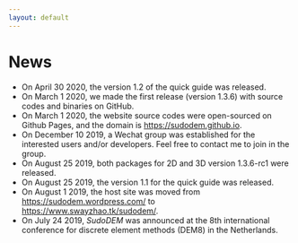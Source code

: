 ```yaml
---
layout: default
---
```


# News
+ On April 30 2020, the version 1.2 of the quick guide was released.
+ On March 1 2020, we made the first release (version 1.3.6) with source codes and binaries on GitHub.
+ On March 1 2020, the website source codes were open-sourced on Github Pages, and the domain is https://sudodem.github.io.
+ On December 10 2019, a Wechat group was established for the interested users and/or developers. Feel free to contact me to join in the group.
+ On August 25 2019, both packages for 2D and 3D version 1.3.6-rc1 were released.
+ On August 25 2019, the version 1.1 for the quick guide was released.
+ On August 1 2019, the host site was moved from https://sudodem.wordpress.com/ to https://www.swayzhao.tk/sudodem/.
+ On July 24 2019, _SudoDEM_ was announced at the 8th international conference for discrete element methods (DEM8) in the Netherlands.
